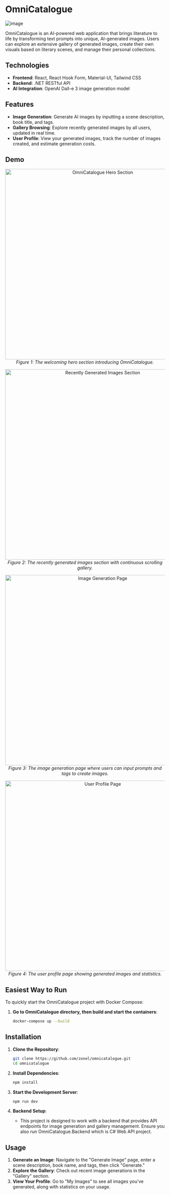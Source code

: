 # OmniCatalogue
![image](https://github.com/user-attachments/assets/bc5c9151-187e-40a2-8b00-5fadeb6747e8)

OmniCatalogue is an AI-powered web application that brings literature to life by transforming text prompts into unique, AI-generated images. Users can explore an extensive gallery of generated images, create their own visuals based on literary scenes, and manage their personal collections.

## Technologies

- **Frontend**: React, React Hook Form, Material-UI, Tailwind CSS
- **Backend**: .NET RESTful API
- **AI Integration**: OpenAI Dall-e 3 image generation model

## Features

- **Image Generation**: Generate AI images by inputting a scene description, book title, and tags.
- **Gallery Browsing**: Explore recently generated images by all users, updated in real time.
- **User Profile**: View your generated images, track the number of images created, and estimate generation costs.

## Demo

<p align="center">
  <img src="https://github.com/user-attachments/assets/11306f3b-2bff-4221-bce7-383760e94c4e" alt="OmniCatalogue Hero Section" width="600"/>
  <br/>
  <em>Figure 1: The welcoming hero section introducing OmniCatalogue.</em>
</p>

<p align="center">
  <img src="https://github.com/user-attachments/assets/0f8223bc-10fc-4340-b401-ef9db89278ae" alt="Recently Generated Images Section" width="600"/>
  <br/>
  <em>Figure 2: The recently generated images section with continuous scrolling gallery.</em>
</p>

<p align="center">
  <img src="https://github.com/user-attachments/assets/83b33a54-4207-4b31-9e01-c4fff1793c28" alt="Image Generation Page" width="600"/>
  <br/>
  <em>Figure 3: The image generation page where users can input prompts and tags to create images.</em>
</p>

<p align="center">
  <img src="https://github.com/user-attachments/assets/6950ed09-e79f-4a20-92d7-82bb9b7ff8f6" alt="User Profile Page" width="600"/>
  <br/>
  <em>Figure 4: The user profile page showing generated images and statistics.</em>
</p>

## Easiest Way to Run

To quickly start the OmniCatalogue project with Docker Compose:

1. **Go to OmniCatalogue directory, then build and start the containers**:
   ```bash
   docker-compose up --build

## Installation

1. **Clone the Repository**:
   ```bash
   git clone https://github.com/zonel/omnicatalogue.git
   cd omnicatalogue
   ```

2. **Install Dependencies**:
   ```bash
   npm install
   ```

3. **Start the Development Server**:
   ```bash
   npm run dev
   ```

4. **Backend Setup**:
   - This project is designed to work with a backend that provides API endpoints for image generation and gallery management. Ensure you also run OmniCatalogue.Backend which is C# Web API project.


## Usage

1. **Generate an Image**: Navigate to the "Generate Image" page, enter a scene description, book name, and tags, then click "Generate."
2. **Explore the Gallery**: Check out recent image generations in the "Gallery" section.
3. **View Your Profile**: Go to "My Images" to see all images you've generated, along with statistics on your usage.
